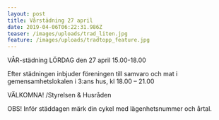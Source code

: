 ```yaml
---
layout: post
title: Vårstädning 27 april
date: 2019-04-06T06:22:31.986Z
teaser: /images/uploads/trad_liten.jpg
feature: /images/uploads/tradtopp_feature.jpg
---
```

VÅR-städning LÖRDAG den 27 april 15.00-18.00

Efter städningen inbjuder föreningen till samvaro och mat i gemensamhetslokalen i 3:ans hus, kl 18.00 – 21.00 

VÄLKOMNA! /Styrelsen & Husråden

OBS! Inför städdagen märk din cykel med lägenhets­nummer och årtal.
